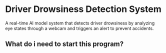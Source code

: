 # Driver Drowsiness Detection System
A real-time AI model system that detects driver drowsiness by analyzing eye states through a webcam and triggers an alert to prevent accidents.

## What do i need to start this program?
